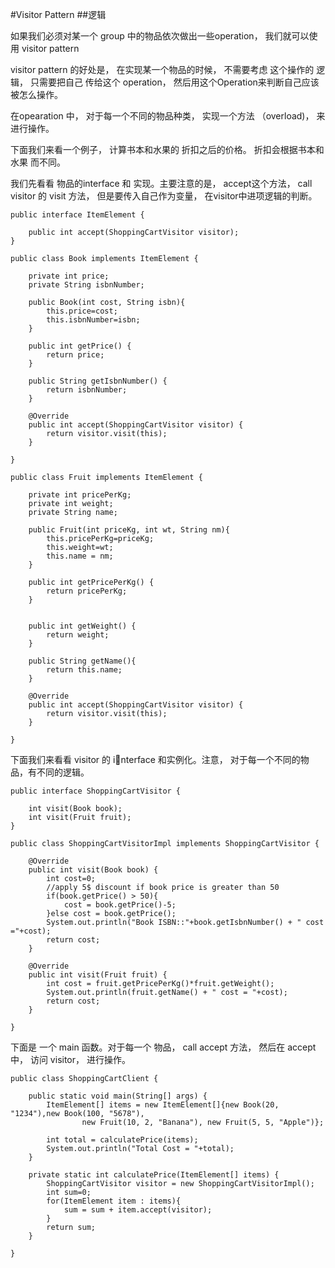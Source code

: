 #Visitor Pattern
##逻辑

如果我们必须对某一个 group 中的物品依次做出一些operation， 我们就可以使用 visitor pattern

visitor pattern 的好处是， 在实现某一个物品的时候， 不需要考虑 这个操作的 逻辑， 只需要把自己 传给这个 operation， 然后用这个Operation来判断自己应该被怎么操作。

在opearation 中， 对于每一个不同的物品种类， 实现一个方法 （overload)， 来进行操作。

下面我们来看一个例子， 计算书本和水果的 折扣之后的价格。 折扣会根据书本和水果 而不同。

我们先看看 物品的interface 和 实现。主要注意的是， accept这个方法， call visitor 的 visit 方法， 但是要传入自己作为变量， 在visitor中进项逻辑的判断。

```
public interface ItemElement {

	public int accept(ShoppingCartVisitor visitor);
}

public class Book implements ItemElement {

	private int price;
	private String isbnNumber;
	
	public Book(int cost, String isbn){
		this.price=cost;
		this.isbnNumber=isbn;
	}
	
	public int getPrice() {
		return price;
	}

	public String getIsbnNumber() {
		return isbnNumber;
	}

	@Override
	public int accept(ShoppingCartVisitor visitor) {
		return visitor.visit(this);
	}

}

public class Fruit implements ItemElement {
	
	private int pricePerKg;
	private int weight;
	private String name;
	
	public Fruit(int priceKg, int wt, String nm){
		this.pricePerKg=priceKg;
		this.weight=wt;
		this.name = nm;
	}
	
	public int getPricePerKg() {
		return pricePerKg;
	}


	public int getWeight() {
		return weight;
	}

	public String getName(){
		return this.name;
	}
	
	@Override
	public int accept(ShoppingCartVisitor visitor) {
		return visitor.visit(this);
	}

}
```

下面我们来看看 visitor  的 interface 和实例化。注意， 对于每一个不同的物品，有不同的逻辑。

```
public interface ShoppingCartVisitor {

	int visit(Book book);
	int visit(Fruit fruit);
}

public class ShoppingCartVisitorImpl implements ShoppingCartVisitor {

	@Override
	public int visit(Book book) {
		int cost=0;
		//apply 5$ discount if book price is greater than 50
		if(book.getPrice() > 50){
			cost = book.getPrice()-5;
		}else cost = book.getPrice();
		System.out.println("Book ISBN::"+book.getIsbnNumber() + " cost ="+cost);
		return cost;
	}

	@Override
	public int visit(Fruit fruit) {
		int cost = fruit.getPricePerKg()*fruit.getWeight();
		System.out.println(fruit.getName() + " cost = "+cost);
		return cost;
	}

}
```

下面是 一个 main  函数。对于每一个 物品， call accept 方法， 然后在 accept中， 访问 visitor， 进行操作。

```
public class ShoppingCartClient {

	public static void main(String[] args) {
		ItemElement[] items = new ItemElement[]{new Book(20, "1234"),new Book(100, "5678"),
				new Fruit(10, 2, "Banana"), new Fruit(5, 5, "Apple")};
		
		int total = calculatePrice(items);
		System.out.println("Total Cost = "+total);
	}

	private static int calculatePrice(ItemElement[] items) {
		ShoppingCartVisitor visitor = new ShoppingCartVisitorImpl();
		int sum=0;
		for(ItemElement item : items){
			sum = sum + item.accept(visitor);
		}
		return sum;
	}

}
```
